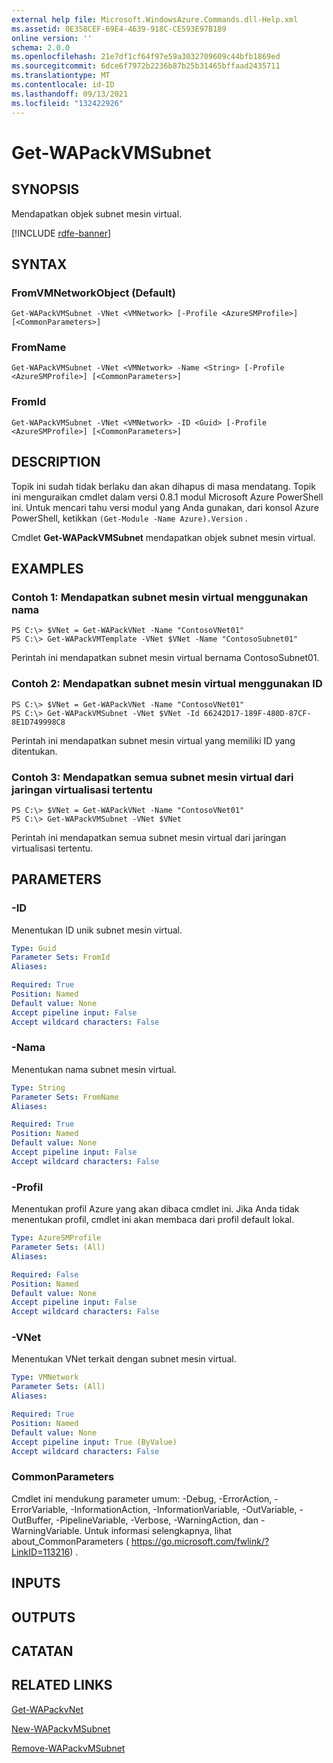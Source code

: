 ```yaml
---
external help file: Microsoft.WindowsAzure.Commands.dll-Help.xml
ms.assetid: 0E358CEF-69E4-4639-918C-CE593E97B189
online version: ''
schema: 2.0.0
ms.openlocfilehash: 21e7df1cf64f97e59a3032709609c44bfb1869ed
ms.sourcegitcommit: 6dce6f7972b2236b87b25b31465bffaad2435711
ms.translationtype: MT
ms.contentlocale: id-ID
ms.lasthandoff: 09/13/2021
ms.locfileid: "132422926"
---
```

# Get-WAPackVMSubnet

## SYNOPSIS
Mendapatkan objek subnet mesin virtual.

[!INCLUDE [rdfe-banner](../../includes/rdfe-banner.md)]

## SYNTAX

### FromVMNetworkObject (Default)
```
Get-WAPackVMSubnet -VNet <VMNetwork> [-Profile <AzureSMProfile>] [<CommonParameters>]
```

### FromName
```
Get-WAPackVMSubnet -VNet <VMNetwork> -Name <String> [-Profile <AzureSMProfile>] [<CommonParameters>]
```

### FromId
```
Get-WAPackVMSubnet -VNet <VMNetwork> -ID <Guid> [-Profile <AzureSMProfile>] [<CommonParameters>]
```

## DESCRIPTION
Topik ini sudah tidak berlaku dan akan dihapus di masa mendatang.
Topik ini menguraikan cmdlet dalam versi 0.8.1 modul Microsoft Azure PowerShell ini.
Untuk mencari tahu versi modul yang Anda gunakan, dari konsol Azure PowerShell, ketikkan `(Get-Module -Name Azure).Version` .

Cmdlet **Get-WAPackVMSubnet** mendapatkan objek subnet mesin virtual.

## EXAMPLES

### Contoh 1: Mendapatkan subnet mesin virtual menggunakan nama
```
PS C:\> $VNet = Get-WAPackVNet -Name "ContosoVNet01"
PS C:\> Get-WAPackVMTemplate -VNet $VNet -Name "ContosoSubnet01"
```

Perintah ini mendapatkan subnet mesin virtual bernama ContosoSubnet01.

### Contoh 2: Mendapatkan subnet mesin virtual menggunakan ID
```
PS C:\> $VNet = Get-WAPackVNet -Name "ContosoVNet01"
PS C:\> Get-WAPackVMSubnet -VNet $VNet -Id 66242D17-189F-480D-87CF-8E1D749998C8
```

Perintah ini mendapatkan subnet mesin virtual yang memiliki ID yang ditentukan.

### Contoh 3: Mendapatkan semua subnet mesin virtual dari jaringan virtualisasi tertentu
```
PS C:\> $VNet = Get-WAPackVNet -Name "ContosoVNet01"
PS C:\> Get-WAPackVMSubnet -VNet $VNet
```

Perintah ini mendapatkan semua subnet mesin virtual dari jaringan virtualisasi tertentu.

## PARAMETERS

### -ID
Menentukan ID unik subnet mesin virtual.

```yaml
Type: Guid
Parameter Sets: FromId
Aliases:

Required: True
Position: Named
Default value: None
Accept pipeline input: False
Accept wildcard characters: False
```

### -Nama
Menentukan nama subnet mesin virtual.

```yaml
Type: String
Parameter Sets: FromName
Aliases:

Required: True
Position: Named
Default value: None
Accept pipeline input: False
Accept wildcard characters: False
```

### -Profil
Menentukan profil Azure yang akan dibaca cmdlet ini.
Jika Anda tidak menentukan profil, cmdlet ini akan membaca dari profil default lokal.

```yaml
Type: AzureSMProfile
Parameter Sets: (All)
Aliases:

Required: False
Position: Named
Default value: None
Accept pipeline input: False
Accept wildcard characters: False
```

### -VNet
Menentukan VNet terkait dengan subnet mesin virtual.

```yaml
Type: VMNetwork
Parameter Sets: (All)
Aliases:

Required: True
Position: Named
Default value: None
Accept pipeline input: True (ByValue)
Accept wildcard characters: False
```

### CommonParameters
Cmdlet ini mendukung parameter umum: -Debug, -ErrorAction, -ErrorVariable, -InformationAction, -InformationVariable, -OutVariable, -OutBuffer, -PipelineVariable, -Verbose, -WarningAction, dan -WarningVariable. Untuk informasi selengkapnya, lihat about_CommonParameters ( https://go.microsoft.com/fwlink/?LinkID=113216) .

## INPUTS

## OUTPUTS

## CATATAN

## RELATED LINKS

[Get-WAPackvNet](./Get-WAPackVNet.md)

[New-WAPackvMSubnet](./New-WAPackVMSubnet.md)

[Remove-WAPackvMSubnet](./Remove-WAPackVMSubnet.md)


